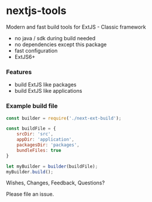 # nextjs-tools

Modern and fast build tools for ExtJS - Classic framework

* no java / sdk during build needed
* no dependencies except this package
* fast configuration
* ExtJS6+

### Features

* build ExtJS like packages
* build ExtJS like applications

### Example build file

```javascript
const builder = require('./next-ext-build');

const buildFile = {
    srcDir: 'src',
    appDir: 'application',
    packagesDir: 'packages',
    bundleFiles: true
}

let myBuilder = builder(buildFile);
myBuilder.build();
```

Wishes, Changes, Feedback, Questions?

Please file an issue. 
